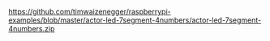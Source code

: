 https://github.com/timwaizenegger/raspberrypi-examples/blob/master/actor-led-7segment-4numbers/actor-led-7segment-4numbers.zip
